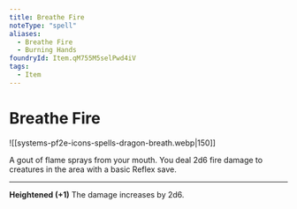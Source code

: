```yaml
---
title: Breathe Fire
noteType: "spell"
aliases:
  - Breathe Fire
  - Burning Hands
foundryId: Item.qM755M5selPwd4iV
tags:
  - Item
---
```


# Breathe Fire
![[systems-pf2e-icons-spells-dragon-breath.webp|150]]

A gout of flame sprays from your mouth. You deal 2d6 fire damage to creatures in the area with a basic Reflex save.

* * *

**Heightened (+1)** The damage increases by 2d6.
